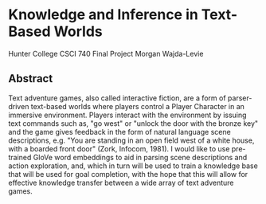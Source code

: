 # Knowledge and Inference in Text-Based Worlds

Hunter College CSCI 740 Final Project
Morgan Wajda-Levie

## Abstract

Text adventure games, also called interactive fiction, are a form of
parser-driven text-based worlds where players control a Player Character
in an immersive environment. Players interact with the environment by
issuing text commands such as, "go west" or "unlock the door with the
bronze key" and the game gives feedback in the form of natural language
scene descriptions, e.g. "You are standing in an open field west of a
white house, with a boarded front door" (Zork, Infocom, 1981). I would
like to use pre-trained GloVe word embeddings to aid in parsing scene
descriptions and action exploration, and, which in turn will be used to
train a knowledge base that will be used for goal completion, with the
hope that this will allow for effective knowledge transfer between a
wide array of text adventure games.
